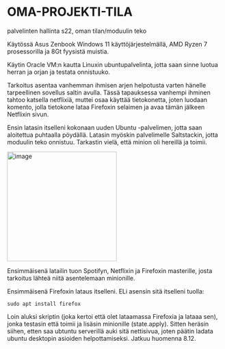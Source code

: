 # OMA-PROJEKTI-TILA
palvelinten hallinta s22, oman tilan/moduulin teko 

Käytössä Asus Zenbook Windows 11 käyttöjärjestelmällä, AMD Ryzen 7 prosessorilla ja 8Gt fyysistä muistia. 

Käytin Oracle VM:n kautta Linuxin ubuntupalvelinta, jotta saan sinne luotua herran ja orjan ja testata onnistuuko. 

Tarkoitus asentaa vanhemman ihmisen arjen helpotusta varten hänelle tarpeellinen sovellus saltin avulla. Tässä tapauksessa vanhempi ihminen tahtoo katsella netflixiä, muttei osaa käyttää tietokonetta, joten luodaan komento, jolla tietokone lataa Firefoxin selaimen ja avaa tämän jälkeen Netflixin sivun. 

Ensin latasin itselleni kokonaan uuden Ubuntu -palvelimen, jotta saan aloitettua puhtaalla pöydällä. Latasin myöskin palvelimelle Saltstackin, jotta moduulin teko onnistuu. Tarkastin vielä, että minion oli hereillä ja toimii.

<img width="256" alt="image" src="https://user-images.githubusercontent.com/118457367/206497242-609821e4-4c47-4f44-86d5-054e049445a8.png">

Ensimmäisenä latailin tuon Spotifyn, Netflixin ja Firefoxin masterille, josta tarkoitus lähteä niitä asentelemaan minionille. 

Ensimmäisenä Firefoxin lataus itselleni. ELi asensin sitä itselleni tuolla:

```sudo apt install firefox```

Loin aluksi skriptin (joka kertoi että olet lataamassa Firefoxia ja lataaa sen), jonka testasin että toimii ja lisäsin minionille (state.apply). Sitten heräsin siihen, etten saa ubtuntu serverillä auki sitä nettisivua, joten päätin ladata ubuntu desktopin asioiden helpottamiseksi. Jatkuu huomenna 8.12.







